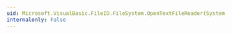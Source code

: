 ```yaml
---
uid: Microsoft.VisualBasic.FileIO.FileSystem.OpenTextFileReader(System.String,System.Text.Encoding)
internalonly: False
---
```

